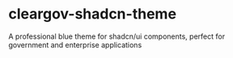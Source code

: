 # cleargov-shadcn-theme
A professional blue theme for shadcn/ui components, perfect for government and enterprise applications

